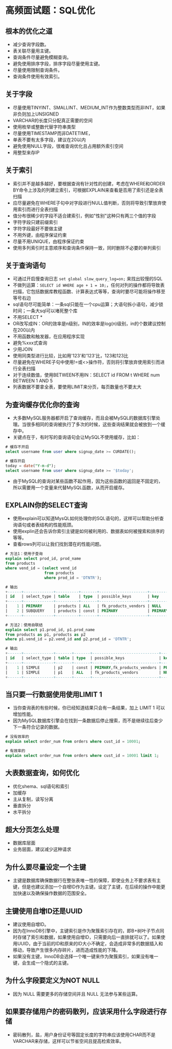 # 高频面试题：SQL优化

## 根本的优化之道

* 减少查询字段数。
* 表关联尽量用主键。
* 查询条件尽量避免模糊查询。
* 避免使用排序字段，排序字段尽量使用主键。
* 尽量使用限制查询条件。
* 查询条件使用有效索引。

## 关于字段

* 尽量使用TINYINT、SMALLINT、MEDIUM_INT作为整数类型而非INT，如果非负则加上UNSIGNED
* VARCHAR的长度只分配真正需要的空间
* 使用枚举或整数代替字符串类型
* 尽量使用TIMESTAMP而非DATETIME，
* 单表不要有太多字段，建议在20以内
* 避免使用NULL字段，很难查询优化且占用额外索引空间
* 用整型来存IP

## 关于索引

* 索引并不是越多越好，要根据查询有针对性的创建，考虑在WHERE和ORDER BY命令上涉及的列建立索引，可根据EXPLAIN来查看是否用了索引还是全表扫描
* 应尽量避免在WHERE子句中对字段进行NULL值判断，否则将导致引擎放弃使用索引而进行全表扫描
* 值分布很稀少的字段不适合建索引，例如"性别"这种只有两三个值的字段
* 字符字段只建前缀索引
* 字符字段最好不要做主键
* 不用外键，由程序保证约束
* 尽量不用UNIQUE，由程序保证约束
* 使用多列索引时主意顺序和查询条件保持一致，同时删除不必要的单列索引

## 关于查询语句

* 可通过开启慢查询日志 ` set global slow_query_log=on; ` 来找出较慢的SQL
* 不做列运算：` SELECT id WHERE age + 1 = 10; `，任何对列的操作都将导致表扫描，它包括数据库教程函数、计算表达式等等，查询时要尽可能将操作移至等号右边
* sql语句尽可能简单：一条sql只能在一个cpu运算；大语句拆小语句，减少锁时间；一条大sql可以堵死整个库
* 不用SELECT *
* OR改写成IN：OR的效率是n级别，IN的效率是log(n)级别，in的个数建议控制在200以内
* 不用函数和触发器，在应用程序实现
* 避免%xxx式查询
* 少用JOIN
* 使用同类型进行比较，比如用'123'和'123'比，123和123比
* 尽量避免在WHERE子句中使用!=或<>操作符，否则将引擎放弃使用索引而进行全表扫描
* 对于连续数值，使用BETWEEN不用IN：SELECT id FROM t WHERE num BETWEEN 1 AND 5
* 列表数据不要拿全表，要使用LIMIT来分页，每页数量也不要太大

## 为查询缓存优化你的查询

* 大多数MySQL服务器都开启了查询缓存，而且会被MySQL的数据库引擎处理。当很多相同的查询被执行了多次的时候，这些查询结果就会被放到一个缓存中。
* 关键点在于，有时写的查询语句会让MySQL不使用缓存，比如：

```sql
# 缓存不开启
select username from user where signup_date >= CURDATE();

# 缓存开启
today = date("Y-m-d");
select username from user where signup_date >= '$today';
```

* 由于MySQL的查询对某些函数不起作用，因为这些函数的返回是不固定的，所以需要用一个变量来代替MySQL函数，从而开启缓存。

## EXPLAIN你的SELECT查询

* 使用explain可以知道MysQL如何处理你的SQL语句的，这样可以帮助分析查询语句或者表结构的性能瓶颈。
* 使用explin还会告诉你索引主键是如何被利用的、数据表如何被搜索和排序的等等。
* 查看rows列可以让我们找到潜在的性能问题。

```sql
# 方法1：使用子查询
explain select prod_id, prod_name
from products
where vend_id = (select vend_id
                 from products
                 where prod_id = 'DTNTR');

# 输出
+------+-------------+----------+-------+---------------------+---------+---------+-------+------+-------------+
| id   | select_type | table    | type  | possible_keys       | key     | key_len | ref   | rows | Extra       |
+------+-------------+----------+-------+---------------------+---------+---------+-------+------+-------------+
|    1 | PRIMARY     | products | ALL   | fk_products_vendors | NULL    | NULL    | NULL  |   14 | Using where |
|    2 | SUBQUERY    | products | const | PRIMARY             | PRIMARY | 40      | const |    1 |             |
+------+-------------+----------+-------+---------------------+---------+---------+-------+------+-------------+

# 方法2：使用自联结
explain select p1.prod_id, p1.prod_name
from products as p1, products as p2
where p1.vend_id = p2.vend_id and p2.prod_id = 'DTNTR';

# 输出
+------+-------------+-------+-------+-----------------------------+---------+---------+-------+------+-------------+
| id   | select_type | table | type  | possible_keys               | key     | key_len | ref   | rows | Extra       |
+------+-------------+-------+-------+-----------------------------+---------+---------+-------+------+-------------+
|    1 | SIMPLE      | p2    | const | PRIMARY,fk_products_vendors | PRIMARY | 40      | const |    1 |             |
|    1 | SIMPLE      | p1    | ALL   | fk_products_vendors         | NULL    | NULL    | NULL  |   14 | Using where |
+------+-------------+-------+-------+-----------------------------+---------+---------+-------+------+-------------+

```

## 当只要一行数据使用使用LIMIT 1

* 当你查询表的有些时候，你已经知道结果只会有一条结果，加上 LIMIT 1 可以增加性能。
* 因为MySQL数据库引擎会在找到一条数据后停止搜索，而不是继续往后查少下一条符合记录的数据。

```sql
# 没有效率的
explain select order_num from orders where cust_id = 10001;

# 有效率的
explain select order_num from orders where cust_id = 10001 limit 1;
```

## 大表数据查询，如何优化

* 优化shema、sql语句和索引
* 加缓存
* 主从复制，读写分离
* 垂直拆分
* 水平拆分

## 超大分页怎么处理

* 数据库层面
* 业务层面，建议减少这种请求

## 为什么要尽量设定一个主键

* 主键是数据库确保数据行在整张表唯一性的保障，即使业务上不要求表有主键，但是也建议添加一个自增ID作为主键。设定了主键，在后续的操作中能更加快速以及确保操作数据的范围安全。

## 主键使用自增ID还是UUID

* 建议使用自增ID。
* 因为在InnoDB引擎中，主键索引是作为聚簇索引存在的，即B+树叶子节点同时存储了索引和数据，如果使用自增ID，只需要向后一直排就可以了。如果使用UUID，由于当前的ID和原来的ID大小不确定，会造成非常多的数据插入和移动，导致产生很多内存碎片，进而造成性能的下降。
* 如果没有主键，InnoDB会选择一个唯一键来作为聚簇索引，如果没有唯一键，会生成一个隐式的主键。

## 为什么字段要定义为NOT NULL

* 因为 NULL 需要更多的存储空间并且 NULL 无法参与某些运算。

## 如果要存储用户的密码散列，应该采用什么字段进行存储

* 密码散列，盐，用户身份证号等固定长度的字符串应该使用CHAR而不是VARCHAR来存储，这样可以节省空间且提高检索效率。
